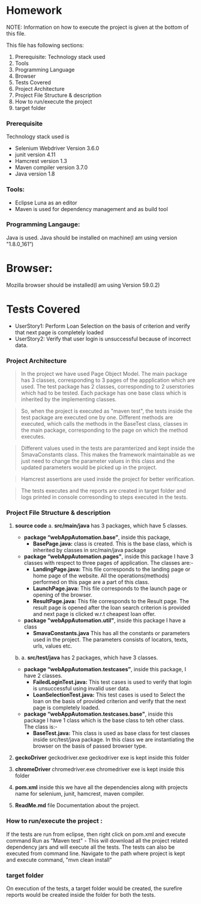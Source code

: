 # Homework
NOTE: Information on how to execute the project is given at the bottom of this file.

This file has following sections:
1. Prerequisite: Technology stack used
2. Tools
3. Programming Language
4. Browser
5. Tests Covered
6. Project Architecture
7. Project File Structure & description
8. How to run/execute the project
9. target folder
### Prerequisite

Technology stack used is
* Selenium Webdriver Version 3.6.0
* junit version 4.11
* Hamcrest version 1.3
* Maven compiler version 3.7.0
* Java version 1.8

### Tools:
* Eclipse Luna as an editor
* Maven is used for dependency management and as build tool

### Programming Langauge: 
Java is used. Java should be installed on machine(I am using version "1.8.0_161”)

# Browser:
Mozilla browser should be installed(I am using Version 59.0.2)

# Tests Covered
* UserStory1: Perform Loan Selection on the basis of criterion and verify that next page is completely loaded
* UserStory2: Verify that user login is unsuccessful because of incorrect data.

### Project Architecture
> In the project we have used Page Object Model. The main package has 3 classes, corresponding to 3 pages of the appplication which are used. The test package has 2 classes, corresponding to 2 userstories which had to be tested. Each package has one base class which is inherited by the implementing classes.

>So, when the project is executed as "maven test", the tests inside the test package are executed one by one. Different methods are executed, which calls the methods in the BaseTest class, classes in the main package, corresponding to the page on which the method executes. 

>Different values used in the tests are paramterized and kept inside the SmavaConstants class. This makes the framework maintainable as we just need to change the parameter values in this class and the updated parameters would be picked up in the project.

> Hamcrest assertions are used inside the project for better verification.

>The tests executes and the reports are created in target folder and logs printed in console corresonding to steps executed in the tests.

### Project File Structure & description

1. **source code**
    a. **src/main/java** has 3 packages, which have 5 classes.
    - **package “webAppAutomation.base”**, inside this package, 
        - **BasePage.java:** class is created. This is the base class, which is inherited by classes in src/main/java package
    - **package “webAppAutomation.pages"**, inside this package I have 3 classes with respect to three pages of application. The classes are:- 
        - **LandingPage.java:** This file corresponds to the landing page or home page of the website. All the operations(methods) performed on this page are a part of this class. 
        - **LaunchPage.java:** This file corresponds to the launch page or opening of the browser. 
        - **ResultPage.java:** This file corresponds to the Result page. The result page is opened after the loan search criterion is provided and next page is clicked w.r.t cheapest loan offer.
	 - **package "webAppAutomation.util"**, inside this package I have a class 
	    - **SmavaConstants.java** This has all the constants or parameters used in the project. The parameters consists of locators, texts, urls, values etc.
        
    b. a. **src/test/java** has 2 packages, which have 3 classes.
    - **package “webAppAutomation.testcases”**, inside this package, I have 2 classes. 
        - **FailedLoginTest.java:** This test cases is used to verify that login is unsuccessful using invalid user data.
        - **LoanSelectionTest.java:** This test cases is used to Select the loan on the basis of provided criterion and verify that the next page is completely loaded.
    - **package “webAppAutomation.testcases.base"**, inside this package I have 1 class which is the base class to teh other class. The class is:- 
        - **BaseTest.java:** This class is used as base class for test classes inside src/test/java package. In this class we are instantiating the browser on the basis of passed browser type.
2. **geckoDriver**
    geckodriver.exe
    geckodriver exe is kept inside this folder
3. **chromeDriver**
    chromedriver.exe
    chromedriver exe is kept inside this folder
4. **pom.xml**
	inside this we have all the dependencies along with projects name for selenium,     junit, hamcrest, maven compiler. 

5. **ReadMe.md** file
	Documentation about the project.

### How to run/execute the project : 
If the tests are run from eclipse, then right click on  pom.xml and execute command Run as "Maven test" - This will download all the project related dependency jars and will execute all the tests.
The tests can also be executed from command line. Navigate to the path where project is kept and execute command, "mvn clean install"

### target folder
On execution of the tests, a target folder would be created, the surefire reports would be created inside the folder for both the tests.
